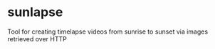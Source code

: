 # sunlapse
Tool for creating timelapse videos from sunrise to sunset via images retrieved over HTTP
